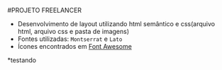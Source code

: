 #PROJETO FREELANCER
* Desenvolvimento de layout utilizando html semântico e css(arquivo html, arquivo css e pasta de imagens)
* Fontes utilizadas: `Montserrat` e `Lato`
* Ícones encontrados em [Font Awesome](http://fontawesome.io/)

*testando